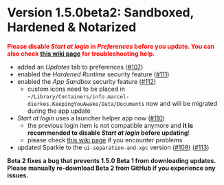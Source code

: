 # Version 1.5.0beta2: Sandboxed, Hardened & Notarized

<span style="font-weight: bold; color: red;">Please disable <em>Start at login</em> in <em>Preferences</em> before you update. You can also check <a target="_blank" href="https://github.com/newmarcel/KeepingYouAwake/wiki/1.5:-Start-at-Login-Problems">this wiki page</a> for troubleshooting help.</span>

- added an _Updates_ tab to preferences ([#107](https://github.com/newmarcel/KeepingYouAwake/pull/107))
- enabled the _Hardened Runtime_ security feature ([#111](https://github.com/newmarcel/KeepingYouAwake/pull/111))
- enabled the _App Sandbox_ security feature ([#112](https://github.com/newmarcel/KeepingYouAwake/pull/112))
	- custom icons need to be placed in `~/Library/Containers/info.marcel-dierkes.KeepingYouAwake/Data/Documents` now and will be migrated during the app update
- _Start at login_ uses a launcher helper app now ([#110](https://github.com/newmarcel/KeepingYouAwake/pull/110))
    - the previous login item is not compatible anymore and **it is recommended to disable _Start at login_ before updating**!
    - please check [this wiki page](https://github.com/newmarcel/KeepingYouAwake/wiki/1.5:-Start-at-Login-Problems) if you encounter problems
- updated Sparkle to the `ui-separation-and-xpc` version ([#109](https://github.com/newmarcel/KeepingYouAwake/pull/109)) ([#113](https://github.com/newmarcel/KeepingYouAwake/pull/113))

**Beta 2 fixes a bug that prevents 1.5.0 Beta 1 from downloading updates. Please manually re-download Beta 2 from GitHub if you experience any issues.**
